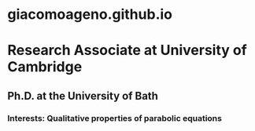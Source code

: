 # giacomoageno.github.io
# Research Associate at University of Cambridge
## Ph.D. at the University of Bath
### Interests: Qualitative properties of parabolic equations
